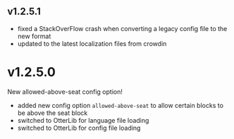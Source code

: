 ## v1.2.5.1
* fixed a StackOverFlow crash when converting a legacy config file to the new format
* updated to the latest localization files from crowdin

# v1.2.5.0
New allowed-above-seat config option!

* added new config option `allowed-above-seat` to allow certain blocks to be above the seat block
* switched to OtterLib for language file loading
* switched to OtterLib for config file loading